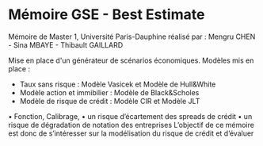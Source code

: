# Mémoire GSE - Best Estimate

Mémoire de Master 1, Université Paris-Dauphine réalisé par : Mengru CHEN - Sina MBAYE - Thibault GAILLARD

Mise en place d'un générateur de scénarios économiques. Modèles mis en place :
 - Taux sans risque : Modèle Vasicek et Modèle de Hull&White
 - Modèle action et immibilier : Modèle de Black&Scholes
 - Modèle de risque de crédit : Modèle CIR et Modèle JLT


• Fonction, Calibrage, 
• un risque d’écartement des spreads de crédit
• un risque de dégradation de notation des entreprises
L’objectif de ce mémoire est donc de s’intéresser sur la modélisation du risque de crédit et d’évaluer
